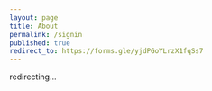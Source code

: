 ```yaml
---
layout: page
title: About
permalink: /signin
published: true
redirect_to: https://forms.gle/yjdPGoYLrzX1fqSs7
---
```



redirecting...
